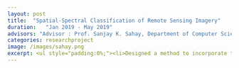 ```yaml
---
layout: post
title:  "Spatial-Spectral Classification of Remote Sensing Imagery"
duration:   "Jan 2019 - May 2019"
advisors: "Advisor : Prof. Sanjay K. Sahay, Department of Computer Science"
categories: researchproject
image: /images/sahay.png
excerpt: <ul style="padding:0%;"><li>Designed a method to incorporate the spatial contextual information of hyperspectral satellite imagery into the pixel wise classification of the GML and CNN algorithms.</li><li>Improved the overall classification performance compared to the previous spectral approaches, achieving an accuracy of up to 99.52% on the Pavia University dataset.</li><li>This work was published as part of EANN'20.</li></ul>
---
```

